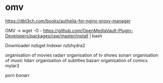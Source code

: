 # omv

https://dbt3ch.com/books/authelia-for-nginx-proxy-manager

OMV ->
wget -O - https://github.com/OpenMediaVault-Plugin-Developers/packages/raw/master/install | bash



Downloader                nzbget
Indexer                   nzbhydra2

organisation of movies    radarr
organisation of tv shows  sonarr
organisation of music     lidarr
organisation of subtitles bazarr
organisation of comics    mylar3

porn                      bonarr
